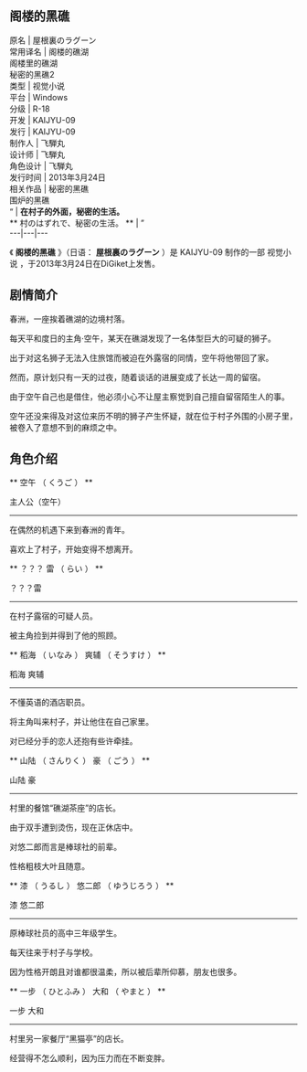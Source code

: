 阁楼的黑礁  
---  
原名  |  屋根裏のラグーン   
常用译名  |  阁楼的礁湖   
阁楼里的礁湖  
秘密的黑礁2  
类型  |  视觉小说   
平台  |  Windows   
分级  |  R-18   
开发  |  KAIJYU-09   
发行  |  KAIJYU-09   
制作人  |  飞騨丸   
设计师  |  飞騨丸   
角色设计  |  飞騨丸   
发行时间  |  2013年3月24日   
相关作品  |  秘密的黑礁    
围炉的黑礁  
“  |  **在村子的外面，秘密的生活。**   
** 村のはずれで、秘密の生活。  ** |  ”   
---|---|---  
  
《 **阁楼的黑礁** 》（日语：  **屋根裏のラグーン** ）是  KAIJYU-09  制作的一部  视觉小说
，于2013年3月24日在DiGiket上发售。

##  剧情简介

春洲，一座挨着礁湖的边境村落。

每天平和度日的主角·空午，某天在礁湖发现了一名体型巨大的可疑的狮子。

出于对这名狮子无法入住旅馆而被迫在外露宿的同情，空午将他带回了家。

然而，原计划只有一天的过夜，随着谈话的进展变成了长达一周的留宿。

由于空午自己也是借住，他必须小心不让屋主察觉到自己擅自留宿陌生人的事。

空午还没来得及对这位来历不明的狮子产生怀疑，就在位于村子外围的小房子里，被卷入了意想不到的麻烦之中。

##  角色介绍

** 空午  （  くうご  ）  **

主人公（空午）

* * *

在偶然的机遇下来到春洲的青年。

喜欢上了村子，开始变得不想离开。

** ？？？  雷  （  らい  ）  **

？？？雷

* * *

在村子露宿的可疑人员。

被主角捡到并得到了他的照顾。

** 稻海  （  いなみ  ）  爽辅  （  そうすけ  ）  **

稻海 爽辅

* * *

不懂英语的酒店职员。

将主角叫来村子，并让他住在自己家里。

对已经分手的恋人还抱有些许牵挂。

** 山陆  （  さんりく  ）  豪  （  ごう  ）  **

山陆 豪

* * *

村里的餐馆“礁湖茶座”的店长。

由于双手遭到烫伤，现在正休店中。

对悠二郎而言是棒球社的前辈。

性格粗枝大叶且随意。

** 漆  （  うるし  ）  悠二郎  （  ゆうじろう  ）  **

漆 悠二郎

* * *

原棒球社员的高中三年级学生。

每天往来于村子与学校。

因为性格开朗且对谁都很温柔，所以被后辈所仰慕，朋友也很多。

** 一步  （  ひとふみ  ）  大和  （  やまと  ）  **

一步 大和

* * *

村里另一家餐厅“黑猫亭”的店长。

经营得不怎么顺利，因为压力而在不断变胖。